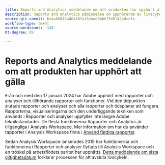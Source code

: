 ```yaml
---
title: Reports and Analytics meddelande om att produkten har upphört att gälla
description: Reports and Analytics påminnelse om upphörande av livscykeln.
source-git-commit: be4a66818a404f8fa18daed94bb25401424dcefa
workflow-type: tm+mt
source-wordcount: '116'
ht-degree: 0%

---
```



# Reports and Analytics meddelande om att produkten har upphört att gälla

Från och med den 17 januari 2024 har Adobe upphört med rapporter och analyser och tillhörande rapporter och funktioner. Vid den tidpunkten slutade rapporter och analyser och alla rapporter och tidsplaner att fungera. Rapporterna, visualiseringarna och den underliggande tekniken som används i Rapporter och analyser uppfyller inte längre Adobe teknikstandarder. De flesta funktionerna Rapporter och Analytics är tillgängliga i Analysis Workspace. Mer information om hur du använder rapporter i Analysis Workspace finns i [Använd färdiga rapporter](https://experienceleague.adobe.com/docs/analytics/analyze/analysis-workspace/reports/use-reports.html).

Sedan Analysis Workspace lanserades 2015 har funktionerna och funktionerna i Rapporter och analyser flyttats till Analysis Workspace och en tröskel på arbetsflödets paritet har uppnåtts. [Detta meddelande om sista giltighetsdatum](https://new.express.adobe.com/webpage/WFCyq7w8kijmB?) förklarar processen för att avsluta livscykeln.